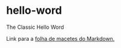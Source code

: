 # hello-word
The Classic Hello Word

Link para a [folha de macetes do Markdown.](https://github.com/adam-p/markdown-here/wiki/Markdown-Cheatsheet)
